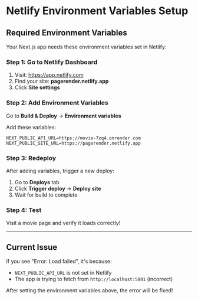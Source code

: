 # Netlify Environment Variables Setup

## Required Environment Variables

Your Next.js app needs these environment variables set in Netlify:

### Step 1: Go to Netlify Dashboard
1. Visit: https://app.netlify.com
2. Find your site: **pagerender.netlify.app**
3. Click **Site settings**

### Step 2: Add Environment Variables
Go to **Build & Deploy** → **Environment variables**

Add these variables:

```
NEXT_PUBLIC_API_URL=https://movie-7zq4.onrender.com
NEXT_PUBLIC_SITE_URL=https://pagerender.netlify.app
```

### Step 3: Redeploy
After adding variables, trigger a new deploy:
1. Go to **Deploys** tab
2. Click **Trigger deploy** → **Deploy site**
3. Wait for build to complete

### Step 4: Test
Visit a movie page and verify it loads correctly!

---

## Current Issue

If you see "Error: Load failed", it's because:
- `NEXT_PUBLIC_API_URL` is not set in Netlify
- The app is trying to fetch from `http://localhost:5001` (incorrect)

After setting the environment variables above, the error will be fixed!
